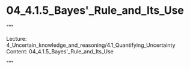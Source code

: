 # 04_4.1.5_Bayes'_Rule_and_Its_Use

"""

Lecture: 4_Uncertain_knowledge_and_reasoning/4.1_Quantifying_Uncertainty
Content: 04_4.1.5_Bayes'_Rule_and_Its_Use

"""

